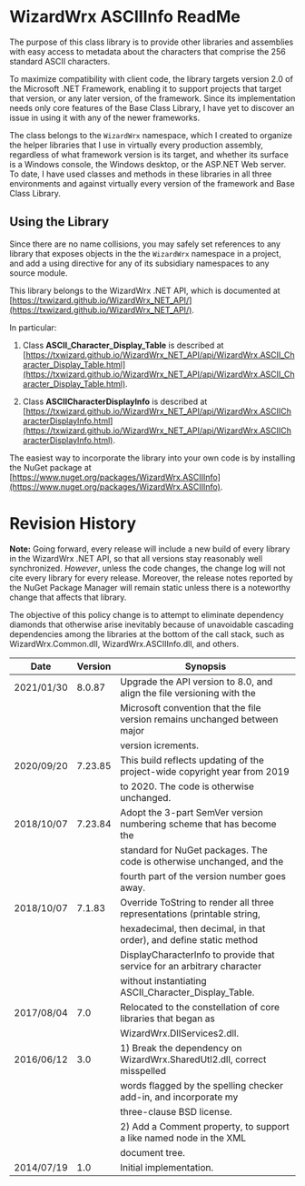 # WizardWrx ASCIIInfo ReadMe

The purpose of this class library is to provide other libraries and assemblies
with easy access to metadata about the characters that comprise the 256 standard
ASCII characters.

To maximize compatibility with client code, the library targets version 2.0 of
the Microsoft .NET Framework, enabling it to support projects that target that
version, or any later version, of the framework. Since its implementation needs
only core features of the Base Class Library, I have yet to discover an issue in
using it with any of the newer frameworks.

The class belongs to the `WizardWrx` namespace, which I created to organize the
helper libraries that I use in virtually every production assembly, regardless
of what framework version is its target, and whether its surface is a Windows
console, the Windows desktop, or the ASP.NET Web server. To date, I have used
classes and methods in these libraries in all three environments and against
virtually every version of the framework and Base Class Library.

## Using the Library

Since there are no name collisions, you may safely set references to any library
that exposes objects in the the `WizardWrx` namespace in a project, and add a
using directive for any of its subsidiary namespaces to any source module.

This library belongs to the WizardWrx .NET API, which is documented at
[https://txwizard.github.io/WizardWrx_NET_API/](https://txwizard.github.io/WizardWrx_NET_API/).

In particular:

1) Class __ASCII_Character_Display_Table__ is described at
[https://txwizard.github.io/WizardWrx_NET_API/api/WizardWrx.ASCII_Character_Display_Table.html](https://txwizard.github.io/WizardWrx_NET_API/api/WizardWrx.ASCII_Character_Display_Table.html).

2) Class __ASCIICharacterDisplayInfo__ is described at
[https://txwizard.github.io/WizardWrx_NET_API/api/WizardWrx.ASCIICharacterDisplayInfo.html](https://txwizard.github.io/WizardWrx_NET_API/api/WizardWrx.ASCIICharacterDisplayInfo.html).

The easiest way to incorporate the library into your own code is by installing the NuGet package at
[https://www.nuget.org/packages/WizardWrx.ASCIIInfo](https://www.nuget.org/packages/WizardWrx.ASCIIInfo).

# Revision History

**Note:** Going forward, every release will include a new build of every library in the WizardWrx
.NET API, so that all versions stay reasonably well synchronized. _However_, unless the code changes,
the change log will not cite every library for every release. Moreover, the release notes reported by
the NuGet Package Manager will remain static unless there is a noteworthy change that affects that
library.

The objective of this policy change is to attempt to eliminate dependency diamonds that otherwise
arise inevitably because of unavoidable cascading dependencies among the libraries at the bottom of
the call stack, such as WizardWrx.Common.dll, WizardWrx.ASCIIInfo.dll, and others.

| Date       | Version | Synopsis                                                                   |
|------------|---------|----------------------------------------------------------------------------|
| 2021/01/30 | 8.0.87  | Upgrade the API version to 8.0, and align the file versioning with the     |
|            |         | Microsoft convention that the file version remains unchanged between major |
|            |         | version icrements.                                                         |
| 2020/09/20 | 7.23.85 | This build reflects updating of the project-wide copyright year from 2019  |
|            |         | to 2020. The code is otherwise unchanged.                                  |
| 2018/10/07 | 7.23.84 | Adopt the 3-part SemVer version numbering scheme that has become the       |
|            |         | standard for NuGet packages. The code is otherwise unchanged, and the      |
|            |         | fourth part of the version number goes away.                               |
| 2018/10/07 | 7.1.83  | Override ToString to render all three representations (printable string,   |
|            |         | hexadecimal, then decimal, in that order), and define static method        |
|            |         | DisplayCharacterInfo to provide that service for an arbitrary character    |
|            |         | without instantiating ASCII_Character_Display_Table.                       |
| 2017/08/04 | 7.0     | Relocated to the constellation of core libraries that began as             |
|            |         | WizardWrx.DllServices2.dll.                                                |
| 2016/06/12 | 3.0     | 1) Break the dependency on WizardWrx.SharedUtl2.dll, correct misspelled    |
|            |         | words flagged by the spelling checker add-in, and incorporate my           |
|            |         | three-clause BSD license.                                                  |
|            |         | 2) Add a Comment property, to support a like named node in the XML         |
|            |         | document tree.                                                             |
| 2014/07/19 | 1.0     | Initial implementation.                                                    |
